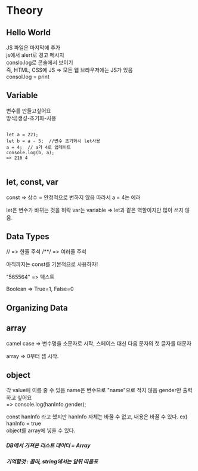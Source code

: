 Theory
======

Hello World
------------
JS 파일은 마지막에 추가\
js에서 alert로 경고 메시지\
conslo.log로 콘솔에서 보이기\
즉, HTML, CSS에 JS => 모든 웹 브라우저에는 JS가 있음\
consol.log = print

Variable
------------
변수를 만들고싶어요\
방식)생성-초기화-사용
<pre>
<code>
let a = 221;
let b = a - 5;  //변수 초기화시 let사용
a = 4;  // a가 4로 업데이트
console.log(b, a);
=> 216 4
</code>
</pre>
let, const, var
---------------
const => 상수 = 안정적으로 변하지 않음
따라서 a = 4는 에러

let은 변수가 바뀌는 것을 허락 
var는 variable => let과 같은 역할이지만 많이 쓰지 않음.

Data Types
-----------
// => 한줄 주석
/**/ => 여러줄 주석

아직까지는 const를 기본적으로 사용하자!

"565564" => 텍스트

Boolean => True=1, False=0

Organizing Data
---------------
## array

camel case => 변수명을 소문자로 시작, 스페이스 대신 다음 문자의 첫 글자를 대문자 

array => 0부터 셈 시작.

## object
각 value에 이름 줄 수 있음
name은 변수므로 "name"으로 적지 않음
gender만 출력하고 싶어요\
=> console.log(hanInfo.gender);

const hanInfo 라고 했지만 hanInfo 자체는 바꿀 수 없고, 내용은 바꿀 수 있다.
ex) hanInfo = true\
object를 array에 넣을 수 있다.

##### DB에서 가져온 리스트 데이터 = Array
##### 기억할것 : 콤마, string에서는 앞뒤 따옴표
